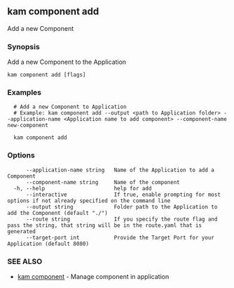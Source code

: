 ## kam component add

Add a new Component

### Synopsis

Add a new Component to the Application

```
kam component add [flags]
```

### Examples

```
  # Add a new Component to Application
  # Example: kam component add --output <path to Application folder> --application-name <Application name to add component> --component-name new-component
  
  kam component add
```

### Options

```
      --application-name string   Name of the Application to add a Component
      --component-name string     Name of the component
  -h, --help                      help for add
      --interactive               If true, enable prompting for most options if not already specified on the command line
      --output string             Folder path to the Application to add the Component (default "./")
      --route string              If you specify the route flag and pass the string, that string will be in the route.yaml that is generated
      --target-port int           Provide the Target Port for your Application (default 8080)
```

### SEE ALSO

* [kam component](kam_component.md)	 - Manage component in application

